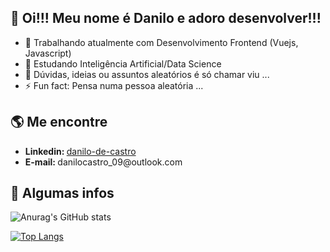## 👋 Oi!!! Meu nome é Danilo e adoro desenvolver!!!

- 🔭 Trabalhando atualmente com Desenvolvimento Frontend (Vuejs, Javascript)
- 🌱 Estudando Inteligência Artificial/Data Science
- 💬 Dúvidas, ideias ou assuntos aleatórios é só chamar viu ...
- ⚡ Fun fact: Pensa numa pessoa aleatória ...


## 🌎 Me encontre

<ul>
  <li> <b> Linkedin: </b><a href="http://www.linkedin.com/in/danilo-de-castro-83b4b51a9"> danilo-de-castro </a></li>
  <li> <b> E-mail: </b> <a > danilocastro_09@outlook.com </a> </li>
</ul>

## 💁 Algumas infos

![Anurag's GitHub stats](https://github-readme-stats.vercel.app/api?username=danilo-dcs&show_icons=true&theme=buefy)

[![Top Langs](https://github-readme-stats.vercel.app/api/top-langs/?username=danilo-dcs&layout=compact)](https://github.com/anuraghazra/github-readme-stats)



<!--
**danilo-dcs/danilo-dcs** is a ✨ _special_ ✨ repository because its `README.md` (this file) appears on your GitHub profile.

Here are some ideas to get you started:

- 🔭 I’m currently working on ...
- 🌱 I’m currently learning ...
- 👯 I’m looking to collaborate on ...
- 🤔 I’m looking for help with ...
- 💬 Ask me about ...
- 📫 How to reach me: ...
- 😄 Pronouns: ...
- ⚡ Fun fact: ...
-->
